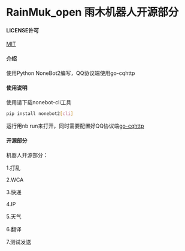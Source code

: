 # RainMuk_open 雨木机器人开源部分

#### LICENSE许可
[MIT](https://gitee.com/raindown/rainmuk_open/blob/master/LICENSE)

#### 介绍
使用Python NoneBot2编写，QQ协议端使用go-cqhttp

#### 使用说明

使用请下载nonebot-cli工具

```sh
pip install nonebot2[cli]
```

运行用nb run来打开，同时需要配置好QQ协议端[go-cqhttp](https://github.com/Mrs4s/go-cqhttp/releases/tag/v0.9.28)

#### 开源部分

机器人开源部分：

1.打乱

2.WCA

3.快递

4.IP

5.天气

6.翻译

7.测试发送